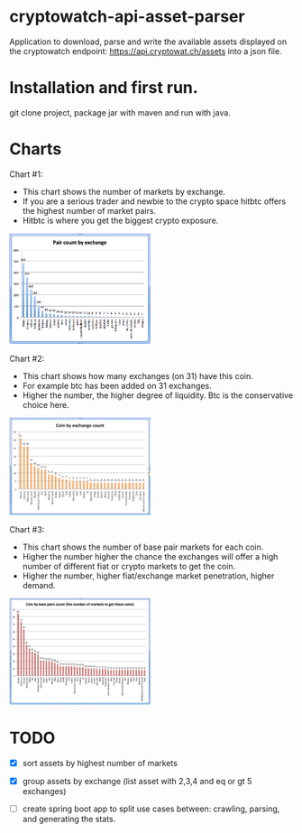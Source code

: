 # cryptowatch-api-asset-parser

Application to download, parse and write the available assets displayed on the
cryptowatch endpoint: https://api.cryptowat.ch/assets into a json file.

# Installation and first run.
git clone project, package jar with maven and run with java. 

# Charts 
Chart #1: 
- This chart shows the number of markets by exchange. 
- If you are a serious trader and newbie to the crypto space hitbtc offers the highest number of market pairs. 
- Hitbtc is where you get the biggest crypto exposure.

<img width="250" alt="number of pairs by exchange" src="charts/pair-count-by-exchange.png">

Chart #2: 
- This chart shows how many exchanges (on 31) have this coin. 
- For example btc has been added on 31 exchanges. 
- Higher the number, the higher degree of liquidity. Btc is the conservative choice here.

<img width="250" alt="coin frequency on 31 exchanges " src="charts/coin-by-exchange-count.png">

Chart #3: 
- This chart shows the number of base pair markets for each coin. 
- Higher the number higher the chance the exchanges will offer a high number of different fiat or crypto markets to get the coin. 
- Higher the number, higher fiat/exchange market penetration, higher demand. 

<img width="250" alt="number of pair markets for this coin (fiat market penetration)" src="charts/coin-by-base-pairs-count.png">

# TODO
- [x] sort assets by highest number of markets
- [x] group assets by exchange (list asset with 2,3,4 and eq or gt 5 exchanges)
- [ ] create spring boot app to split use cases between: crawling, parsing, and generating the stats.

